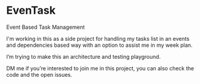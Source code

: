 # EvenTask
Event Based Task Management

I'm working in this as a side project for handling my tasks list in an events and dependencies based way with an option to assist me in my week plan. 

I’m trying to make this an architecture and testing playground.

DM me if you’re interested to join me in this project, you can also check the code and the open issues.



